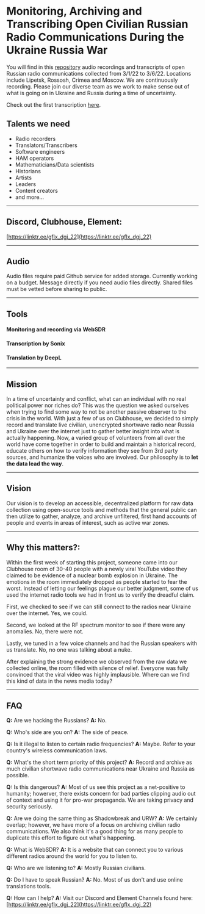 # Monitoring, Archiving and Transcribing Open Civilian Russian Radio Communications During the Ukraine Russia War
You will find in this [repository](https://github.com/dgj-22/dgj-22-sigdump) audio recordings and transcripts of open Russian radio communications collected from 3/1/22 to 3/6/22. Locations include Lipetsk, Rossosh, Crimea and Moscow. We are continuously recording. Please join our diverse team as we work to make sense out of what is going on in Ukraine and Russia during a time of uncertainty. 

Check out the first transcription [here](https://raw.githubusercontent.com/dgj-22/dgj-22-sigdump/main/Transcriptions/Dump%201.1/1.1%20DGJ-22%20English.pdf).

## Talents we need
- Radio recorders
- Translators/Transcribers
- Software engineers
- HAM operators
- Mathematicians/Data scientists
- Historians
- Artists
- Leaders
- Content creators
- and more...

---
## Discord, Clubhouse, Element:
[https://linktr.ee/gflx_dgj_22](https://linktr.ee/gflx_dgj_22)

---
## Audio
Audio files require paid Github service for added storage. Currently working on a budget. Message directly if you need audio files directly. Shared files must be vetted before sharing to public.

---
## Tools

#### Monitoring and recording via WebSDR

#### Transcription by Sonix

#### Translation by DeepL

---
## Mission
In a time of uncertainty and conflict, what can an individual with no real political power nor riches do? This was the question we asked ourselves when trying to find some way to not be another passive observer to the crisis in the world. With just a few of us on Clubhouse, we decided to simply record and translate live civilian, unencrypted shortwave radio near Russia and Ukraine over the internet just to gather better insight into what is actually happening. Now, a varied group of volunteers from all over the world have come together in order to build and maintain a historical record, educate others on how to verify information they see from 3rd party sources, and humanize the voices who are involved. Our philosophy is to **let the data lead the way**.

---
## Vision
Our vision is to develop an accessible, decentralized platform for raw data collection using open-source tools and methods that the general public can then utilize to gather, analyze, and archive unfiltered, first hand accounts of people and events in areas of interest, such as active war zones.

---
## Why this matters?:
Within the first week of starting this project, someone came into our Clubhouse room of 30-40 people with a newly viral YouTube video they claimed to be evidence of a nuclear bomb explosion in Ukraine. The emotions in the room immediately dropped as people started to fear the worst. Instead of letting our feelings plague our better judgment, some of us used the internet radio tools we had in front us to verify the dreadful claim.

First, we checked to see if we can still connect to the radios near Ukraine over the internet. Yes, we could.

Second, we looked at the RF spectrum monitor to see if there were any anomalies. No, there were not.

Lastly, we tuned in a few voice channels and had the Russian speakers with us translate. No, no one was talking about a nuke. 

After explaining the strong evidence we observed from the raw data we collected online, the room filled with silence of relief. Everyone was fully convinced that the viral video was highly implausible. Where can we find this kind of data in the news media today?

---
## FAQ
**Q:** Are we hacking the Russians?
**A:** No.

**Q:** Who's side are you on?
**A:** The side of peace.

**Q:** Is it illegal to listen to certain radio frequencies?
**A:** Maybe. Refer to your country's wireless communication laws.

**Q:** What's the short term priority of this project?
**A:** Record and archive as much civilian shortwave radio communications near Ukraine and Russia as possible.

**Q:** Is this dangerous?
**A:** Most of us see this project as a net-positive to humanity; howerver, there exists concern for bad parties clipping audio out of context and using it for pro-war propaganda. We are taking privacy and security seriously.

**Q:** Are we doing the same thing as Shadowbreak and URW?
**A:** We certainly overlap; however, we have more of a focus on archiving civilian radio communications. We also think it's a good thing for as many people to duplicate this effort to figure out what's happening.

**Q:** What is WebSDR?
**A:** It is a website that can connect you to various different radios around the world for you to listen to.

**Q:** Who are we listening to?
**A:** Mostly Russian civilians.

**Q:** Do I have to speak Russian?
**A:** No. Most of us don't and use online translations tools.

**Q:** How can I help?
**A:** Visit our Discord and Element Channels found here: [https://linktr.ee/gflx_dgj_22](https://linktr.ee/gflx_dgj_22)
